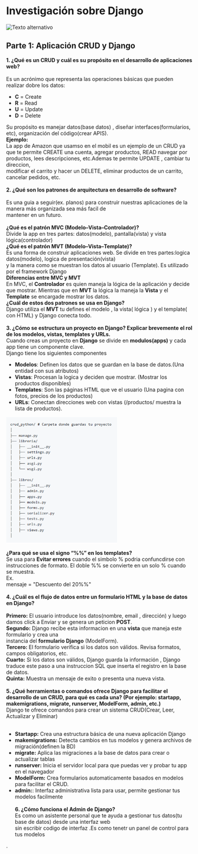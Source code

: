 #  **Investigación sobre Django**
![Texto alternativo](https://ws.apms.io/api/_files/NydJSQz2pxfUmD5yTEe2FR/download/)

##  **Parte 1: Aplicación CRUD y Django**
**1. ¿Qué es un CRUD  y cuál es su propósito en el desarrollo de aplicaciones web?** <br><br>
   Es un acrónimo que representa las operaciones básicas que pueden realizar dobre los datos:
   * **C** = Create 
   * **R** = Read
   * **U** = Update
   * **D** = Delete
      
   Su propósito es manejar datos(base datos) , diseñar interfaces(formularios, etc), organización
   del código(crear APIS).<br>
   **Ejemplo:**<br>
   La app de Amazon que usamso en el mobil es un ejemplo de un CRUD ya que te permite 
   CREATE  una cuenta, agregar productos, READ  navegar por productos, lees descripciones,
   etc.Ademas te permite UPDATE , cambiar tu direccion,<br> modificar el carrito y hacer 
   un DELETE, eliminar productos de un carrito, cancelar pedidos, etc. <br><br>
**2. ¿Qué son los patrones  de arquitectura en desarrollo de software?** <br><br> 
   Es una guia a seguir(ex. planos) para construir nuestras aplicaciones de la manera más organizada sea más facil de
   <br> 
   mantener  en un futuro.<br><br>
   **¿Qué es el patrón MVC (Modelo–Vista–Controlador)?**  
      Divide la app en tres partes: datos(modelo), pantalla(vista) y vista lógica(controlador)<br>
    **¿Qué es el patrón MVT (Modelo–Vista–Template)?**  
     Es una forma de construir aplicaciones web. Se divide en tres partes:logica datos(modelo), logica de 
     presentación(vista)<br> 
     y la   manera como se muestran los datos al usuario (Template). Es utilizado por el framework  Django<br>
    **Diferencias entre MVC y MVT**<br>
     En MVC, el **Controlador** es quien maneja la lógica de la aplicación y decide que mostrar.
     Mientras que en  **MVT** la lógica la maneja la **Vista**  y el **Template** se encargade mostrar los datos.<br>
    **¿Cuál de estos dos patrones se usa en Django?**<br>
     Django utiliza el **MVT** tu defines el modelo , la vista( lógica ) y el template( con HTML) y Django conecta 
     todo.<br><br>
 **3. ¿Cómo se estructura un proyecto en Django? Explicar brevemente el rol de los 
    modelos, vistas, templates y URLs.**  
    Cuando creas un proyecto en **Django** se divide en **modulos(apps)** y cada app tiene un componente clave.<br> 
    Django tiene los siguientes componentes
 * **Modelos**:
       Definen los datos que se guardan en la base de datos.(Una entidad con sus atributos)
 * **Vistas**:
       Procesan la logica y deciden que mostrar. (Mostrar los productos disponibles)
 * **Templates**: 
       Son las páginas HTML que ve el usuario (Una pagina con fotos, precios de los productos)
 * **URLs**: 
       Conectan direcciones web con vistas (/productos/ muestra la lista de productos).
  
 <p align="left">
     <img src="image.png" alt="Estructura de Django" width="300"/>
 </p>
 
   **¿Para qué se usa el signo “%%” en los templates?** <br>
    Se usa para **Evitar errores** cuando el simbolo  % podria confuncdirse con instrucciones de formato.
    El doble %% se convierte en un solo % cuando se muestra.<br>
    Ex.<br>
    mensaje = "Descuento del 20%%"<br><br>
**4. ¿Cuál es el flujo de datos entre un formulario HTML y la base de datos en Django?**<br><br>
    **Primero:** El usuario introduce los datos(nombre, email , dirección) y luego damos click a Enviar 
    y se genera un peticion **POST**.<br>
    **Segundo:** Django recibe esta informacion en una **vista** que maneja este formulario y crea una<br>           instancia del **formulario Django** (ModelForm).<br>
    **Tercero:** El formulario verifica si los datos son válidos. Revisa formatos, campos obligatorios, etc.     <br>
    **Cuarto:** Si los datos son válidos, Django guarda la información , Django traduce este paso a una 
    instruccion SQL que inserta el registro en la base de datos.<br>
    **Quinta:** Muestra un mensaje de exito o presenta una nueva vista.<br><br>
**5. ¿Qué herramientas o comandos ofrece Django para facilitar el desarrollo de un 
CRUD, para qué es cada una? (Por ejemplo: startapp, makemigrations, 
migrate, runserver, ModelForm, admin, etc.)**<br>
     Django te ofrece comandos para crear un sistema CRUD(Crear, Leer, Actualizar y Eliminar)<br><br>
   *  **Startapp:** Crea una estructura básica de una nueva aplicación Django<br>
   *  **makemigrations:** Detecta cambios en tus modelos y genera archivos de migración(definen la BD)<br>
   *  **migrate:** Aplica las migraciones a la base de datos para crear o actualizar tablas <br>
   *  **runserver:** Inicia el servidor local para que puedas ver y probar tu app en el navegador <br>
   *  **ModelForm:** Crea formularios automaticamente basados en modelos para facilitar el CRUD.<br>
   *  **admin:**: Interfaz administrativa lista para usar, permite gestionar tus modelos facilmente<br><br>**6. ¿Cómo funciona el Admin de Django?**<br>
 Es como un asistente personal que te ayuda a gestionar tus datos(tu base de datos) desde una interfaz       web<br> sin escribir codigo de interfaz .Es como tenetr un panel de control para tus modelos 
   
 
   
   
   .
